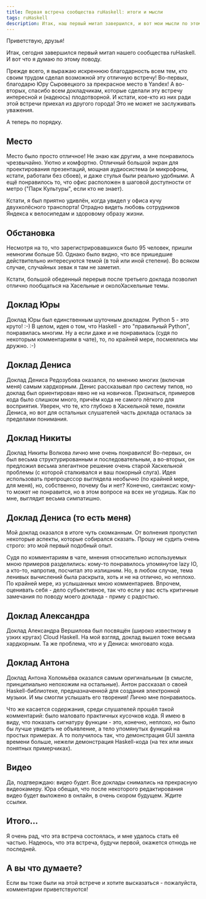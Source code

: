 ```yaml
---
title: Первая встреча сообщества ruHaskell: итоги и мысли
tags: ruHaskell
description: Итак, наш первый митап завершился, и вот мои мысли по этому поводу.
---
```


Приветствую, друзья!

Итак, сегодня завершился первый митап нашего сообщества ruHaskell. И вот что я думаю по этому поводу.

Прежде всего, я выражаю искреннюю благодарность всем тем, кто своим трудом сделал возможной эту отличную встречу! Во-первых, благодарю Юру Сыровецкого за прекрасное место в Yandex! А во-вторых, спасибо всем докладчикам, которые сделали эту встречу интересной и (надеюсь) плодотворной. И кстати, кое-кто из них ради этой встречи приехал из другого города! Это не может не заслуживать уважения.

А теперь по порядку.

## Место

Место было просто отличное! Не знаю как другим, а мне понравилось чрезвычайно. Уютно и комфортно. Отличный большой экран для проектирования презентаций, мощная аудиосистема (и микрофоны, кстати, работали без сбоев), и даже стулья были реально удобными. А ещё понравилось то, что офис расположен в шаговой доступности от метро ("Парк Культуры", если кто не знает).

Кстати, я был приятно удивлён, когда увидел у офиса кучу двухколёсного транспорта! Отрадно видеть любовь сотрудников Яндекса к велосипедам и здоровому образу жизни.

## Обстановка

Несмотря на то, что зарегистрировавшихся было 95 человек, пришли немногим больше 50. Однако было видно, что все пришедшие действительно интересуются темой (в той или иной степени). Во всяком случае, случайных зевак я там не заметил.

Кстати, большой обеденный перерыв после третьего доклада позволил отлично пообщаться на Хасельные и околоХаскельные темы.

## Доклад Юры

Доклад Юры был единственным шуточным докладом. Python 5 - это круто! :-) В целом, идея о том, что Haskell - это "правильный Python", понравилась многим. Ну а если даже и не понравилась (судя по некоторым комментариям в чате), то, по крайней мере, посмеялись мы дружно. :-)

## Доклад Дениса

Доклад Дениса Редозубова оказался, по мнению многих (включая меня) самым хардкорным. Денис рассказывал про систему типов, но доклад был ориентирован явно не на новичков. Признаться, примеров кода было слишком много, причём кода не самого лёгкого для восприятия. Уверен, что те, кто глубоко в Хаскельной теме, поняли Дениса, но вот для остальных слушателей часть доклада осталась за пределами понимания.

## Доклад Никиты

Доклад Никиты Волкова лично мне очень понравился! Во-первых, он был весьма структурированным и последовательным, а во-вторых, он предложил весьма элегантное решение очень старой Хаскельной проблемы (с которой сталкивался и ваш покорный слуга). Идея использовать препроцессор выглядела необычно (по крайней мере, для меня), но, собственно, почему бы и нет? Конечно, синтаксис кому-то может не понравится, но в этом вопросе на всех не угодишь. Как по мне, выглядит весьма симпатишно.

## Доклад Дениса (то есть меня)

Мой доклад оказался в итоге чуть скомканным. От волнения пропустил некоторые аспекты, которые собирался сказать. Прошу не судить очень строго: это мой первый подобный опыт.

Судя по комментариям в чате, мнения относительно используемых мною примеров разделились: кому-то понравилось упомянутое lazy IO, а кто-то, напротив, посчитал это излишним. Но, в любом случае, тема ленивых вычислений была раскрыта, хоть и не на отлично, но неплохо. По крайней мере, из услышанных мною комментариев. Впрочем, оценивать себя - дело субъективное, так что если у вас есть критичные замечания по поводу моего доклада - приму с радостью.

## Доклад Александра

Доклад Александра Вершилова был посвящён (широко известному в узких кругах) Cloud Haskell. На мой взгляд, доклад вышел тоже весьма хардкорным. Та же проблема, что и у Дениса: многовато кода. 

## Доклад Антона

Доклад Антона Холомьёва оказался самым оригинальным (в смысле, принципиально непохожим на остальные). Антон рассказал о своей Haskell-библиотеке, предназначенной для создания электронной музыки. И мы смогли услышать его творения! Лично мне понравилось.

Что же касается содержания, среди слушателей прошёл такой комментарий: было маловато практичных кусочков кода. Я имею в виду, что показать сигнатуру функции - это, конечно, неплохо, но было бы лучше увидеть не объявление, а тело упомянутых функций на простых примерах. А то получилось так, что демонстрация GUI заняла времени больше, нежели демонстрация Haskell-кода (на тех или иных понятных примерчиках).

## Видео

Да, подтверждаю: видео будет. Все доклады снимались на прекрасную видеокамеру. Юра обещал, что после некоторого редактирования видео будет выложено в онлайн, в очень скором будущем. Ждите ссылки.

## Итого...

Я очень рад, что эта встреча состоялась, и мне удалось стать её частью. Надеюсь, что эта встреча, будучи первой, окажется отнюдь не последней.

## А вы что думаете?

Если вы тоже были на этой встрече и хотите высказаться - пожалуйста, комментарии приветствуются!

